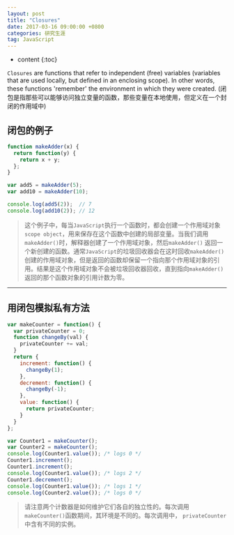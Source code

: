```yaml
---
layout: post
title: "Closures"
date: 2017-03-16 09:00:00 +0800 
categories: 研究生涯
tag: JavaScript
---
```

* content
{:toc}


`Closures` are functions that refer to independent (free) variables (variables that are used locally, but defined in an enclosing scope). In other words, these functions 'remember' the environment in which they were created. (闭包是指那些可以能够访问独立变量的函数，那些变量在本地使用，但定义在一个封闭的作用域中)

<!-- more -->

## 闭包的例子

```javascript
function makeAdder(x) {
  return function(y) {
    return x + y;
  };
}

var add5 = makeAdder(5);
var add10 = makeAdder(10);

console.log(add5(2));  // 7
console.log(add10(2)); // 12
```

> 这个例子中，每当`JavaScript`执行一个函数时，都会创建一个作用域对象`scope object`，用来保存在这个函数中创建的局部变量。当我们调用`makeAdder()`时，解释器创建了一个作用域对象，然后`makeAdder()` 返回一个新创建的函数。通常`JavaScript`的垃圾回收器会在这时回收`makeAdder()`创建的作用域对象，但是返回的函数却保留一个指向那个作用域对象的引用。结果是这个作用域对象不会被垃圾回收器回收，直到指向`makeAdder()`返回的那个函数对象的引用计数为零。

---

## 用闭包模拟私有方法

```javascript
var makeCounter = function() {
  var privateCounter = 0;
  function changeBy(val) {
    privateCounter += val;
  }
  return {
    increment: function() {
      changeBy(1);
    },
    decrement: function() {
      changeBy(-1);
    },
    value: function() {
      return privateCounter;
    }
  }
};

var Counter1 = makeCounter();
var Counter2 = makeCounter();
console.log(Counter1.value()); /* logs 0 */
Counter1.increment();
Counter1.increment();
console.log(Counter1.value()); /* logs 2 */
Counter1.decrement();
console.log(Counter1.value()); /* logs 1 */
console.log(Counter2.value()); /* logs 0 */
```

> 请注意两个计数器是如何维护它们各自的独立性的。每次调用`makeCounter()`函数期间，其环境是不同的。每次调用中， `privateCounter`中含有不同的实例。

